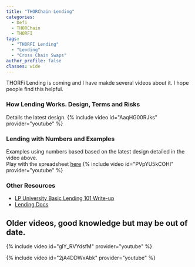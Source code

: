 ```yaml
---
title: "THORChain Lending"
categories:
  - Defi
  - THORChain
  - THORFI
tags:
  - "THORFI Lending"
  - "Lending"
  - "Cross Chain Swaps"
author_profile: false
classes: wide
---
```

THORFi Lending is coming and I have makde several videos about it. I hope people find this helpful. 

### How Lending Works. Design, Terms and Risks
Details the latest design.
{% include video id="AaqHG00RJks" provider="youtube" %}

### Lending with Numbers and Examples
Examples using numbers based based on the latest design detailed in the video above. 
<br> Play with the spreadsheet [here]( https://docs.google.com/spreadsheets/d/1PerBtQ4I273W0BX9YiOPx9IYJKjLzXT_YA9aWqrTP4Y/edit#gid=1607074855 )
{% include video id="PVpYU5kCOHI" provider="youtube" %}

### Other Resources
- [LP University Basic Lending 101 Write-up]( https://crypto-university.medium.com/under-the-hood-lending-101-f934e1c22792 )
- [Lending Docs]( https://docs.thorchain.org/thorchain-finance/lending ) 

## Older videos, good knowledge but may be out of date. 
{% include video id="glY_RVYdsfM" provider="youtube" %}

{% include video id="2jA4DDWxAbk" provider="youtube" %}